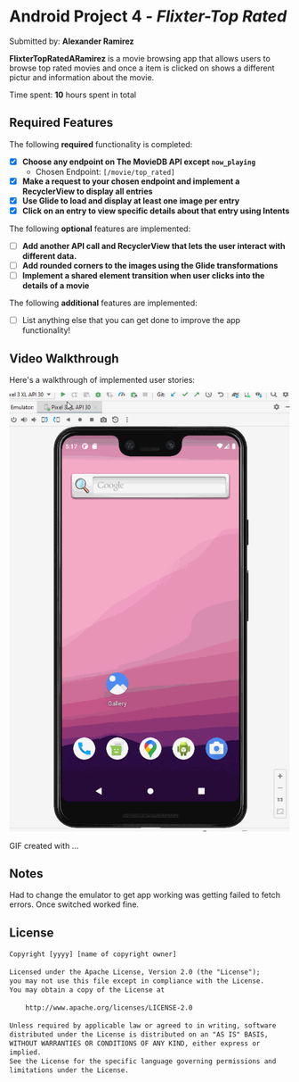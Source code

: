 # Android Project 4 - *Flixter-Top Rated*

Submitted by: **Alexander Ramirez**

**FlixterTopRatedARamirez** is a movie browsing app that allows users to browse top rated movies and once a item is clicked on shows a different pictur and information about the movie.

Time spent: **10** hours spent in total

## Required Features

The following **required** functionality is completed:

- [x] **Choose any endpoint on The MovieDB API except `now_playing`**
  - Chosen Endpoint: `[/movie/top_rated]`
- [x] **Make a request to your chosen endpoint and implement a RecyclerView to display all entries**
- [x] **Use Glide to load and display at least one image per entry**
- [x] **Click on an entry to view specific details about that entry using Intents**

The following **optional** features are implemented:

- [ ] **Add another API call and RecyclerView that lets the user interact with different data.** 
- [ ] **Add rounded corners to the images using the Glide transformations**
- [ ] **Implement a shared element transition when user clicks into the details of a movie**

The following **additional** features are implemented:

- [ ] List anything else that you can get done to improve the app functionality!

## Video Walkthrough

Here's a walkthrough of implemented user stories:

<img src='TopRated.gif' title='Video Walkthrough' width='' alt='Video Walkthrough' />

<!-- Replace this with whatever GIF tool you used! -->
GIF created with ...  
<!-- Recommended tools:
[Kap](https://getkap.co/) for macOS
[ScreenToGif](https://www.screentogif.com/) for Windows
[peek](https://github.com/phw/peek) for Linux. -->

## Notes

Had to change the emulator to get app working was getting failed to fetch errors. Once switched worked fine.

## License

    Copyright [yyyy] [name of copyright owner]

    Licensed under the Apache License, Version 2.0 (the "License");
    you may not use this file except in compliance with the License.
    You may obtain a copy of the License at

        http://www.apache.org/licenses/LICENSE-2.0

    Unless required by applicable law or agreed to in writing, software
    distributed under the License is distributed on an "AS IS" BASIS,
    WITHOUT WARRANTIES OR CONDITIONS OF ANY KIND, either express or implied.
    See the License for the specific language governing permissions and
    limitations under the License.
